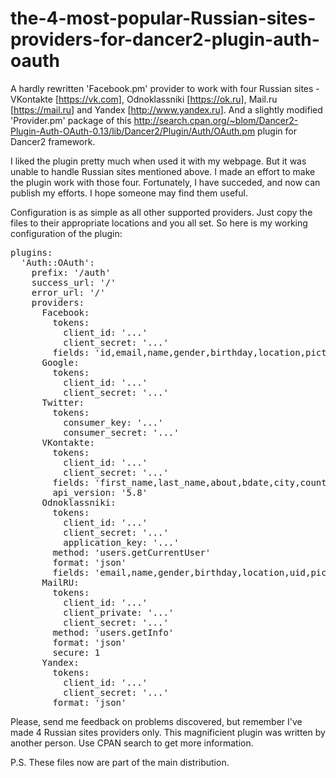 # the-4-most-popular-Russian-sites-providers-for-dancer2-plugin-auth-oauth
A hardly rewritten 'Facebook.pm' provider to work with four Russian sites - VKontakte [https://vk.com], Odnoklassniki [https://ok.ru], Mail.ru [https://mail.ru] and Yandex [http://www.yandex.ru]. And a slightly modified 'Provider.pm' package of this http://search.cpan.org/~blom/Dancer2-Plugin-Auth-OAuth-0.13/lib/Dancer2/Plugin/Auth/OAuth.pm plugin for Dancer2 framework.

I liked the plugin pretty much when used it with my webpage. But it was unable to handle Russian sites mentioned above. I made an effort to make the plugin work with those four. Fortunately, I have succeded, and now can publish my efforts. I hope someone may find them useful.

Configuration is as simple as all other supported providers. Just copy the files to their appropriate locations and you all set. So here is my working configuration of the plugin:

<pre>
plugins:
  'Auth::OAuth':
    prefix: '/auth'
    success_url: '/'
    error_url: '/'
    providers:
      Facebook:
        tokens:
          client_id: '...'
          client_secret: '...'
        fields: 'id,email,name,gender,birthday,location,picture.width(320)'
      Google:
        tokens:
          client_id: '...'
          client_secret: '...'
      Twitter:
        tokens:
          consumer_key: '...'
          consumer_secret: '...'
      VKontakte:
        tokens:
          client_id: '...'
          client_secret: '...'
        fields: 'first_name,last_name,about,bdate,city,country,photo_max_orig,sex,site'
        api_version: '5.8'
      Odnoklassniki:
        tokens:
          client_id: '...'
          client_secret: '...'
          application_key: '...'
        method: 'users.getCurrentUser'
        format: 'json'
        fields: 'email,name,gender,birthday,location,uid,pic_full,url_profile'
      MailRU:
        tokens:
          client_id: '...'
          client_private: '...'
          client_secret: '...'
        method: 'users.getInfo'
        format: 'json'
        secure: 1
      Yandex:
        tokens:
          client_id: '...'
          client_secret: '...'
        format: 'json'
</pre>

Please, send me feedback on problems discovered, but remember I've made 4 Russian sites providers only. This magnificient plugin was written by another person. Use CPAN search to get more information.

P.S. These files now are part of the main distribution.
